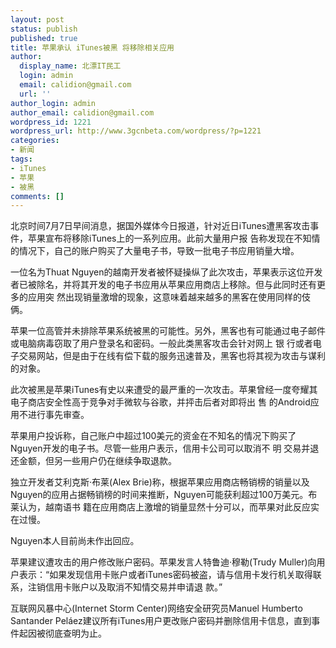 ```yaml
---
layout: post
status: publish
published: true
title: 苹果承认 iTunes被黑 将移除相关应用
author:
  display_name: 北漂IT民工
  login: admin
  email: calidion@gmail.com
  url: ''
author_login: admin
author_email: calidion@gmail.com
wordpress_id: 1221
wordpress_url: http://www.3gcnbeta.com/wordpress/?p=1221
categories:
- 新闻
tags:
- iTunes
- 苹果
- 被黑
comments: []
---
```

<p>北京时间7月7日早间消息，据国外媒体今日报道，针对近日iTunes遭黑客攻击事件，苹果宣布将移除iTunes上的一系列应用。此前大量用户报 告称发现在不知情的情况下，自己的账户购买了大量电子书，导致一批电子书应用销量大增。</p>
<p>一位名为Thuat Nguyen的越南开发者被怀疑操纵了此次攻击，苹果表示这位开发者已被除名，并将其开发的电子书应用从苹果应用商店上移除。但与此同时还有更多的应用突 然出现销量激增的现象，这意味着越来越多的黑客在使用同样的伎俩。</p>
<p>苹果一位高管并未排除苹果系统被黑的可能性。另外，黑客也有可能通过电子邮件或电脑病毒窃取了用户登录名和密码。一般此类黑客攻击会针对网上 银 行或者电子交易网站，但是由于在线有偿下载的服务迅速普及，黑客也将其视为攻击与谋利的对象。</p>
<p>此次被黑是苹果iTunes有史以来遭受的最严重的一次攻击。苹果曾经一度夸耀其电子商店安全性高于竞争对手微软与谷歌，并抨击后者对即将出 售 的Android应用不进行事先审查。</p>
<p>苹果用户投诉称，自己账户中超过100美元的资金在不知名的情况下购买了Nguyen开发的电子书。尽管一些用户表示，信用卡公司可以取消不 明 交易并退还金额，但另一些用户仍在继续争取退款。</p>
<p>独立开发者艾利克斯&middot;布莱(Alex Brie)称，根据苹果应用商店畅销榜的销量以及Nguyen的应用占据畅销榜的时间来推断，Nguyen可能获利超过100万美元。布莱认为，越南语书 籍在应用商店上激增的销量显然十分可以，而苹果对此反应实在过慢。</p>
<p>Nguyen本人目前尚未作出回应。</p>
<p>苹果建议遭攻击的用户修改账户密码。苹果发言人特鲁迪&middot;穆勒(Trudy Muller)向用户表示：&ldquo;如果发现信用卡账户或者iTunes密码被盗，请与信用卡发行机关取得联系，注销信用卡账户以及取消不知情交易并申请退 款。&rdquo;</p>
<p>互联网风暴中心(Internet Storm Center)网络安全研究员Manuel Humberto Santander Pel&aacute;ez建议所有iTunes用户更改账户密码并删除信用卡信息，直到事件起因被彻底查明为止。</p>
